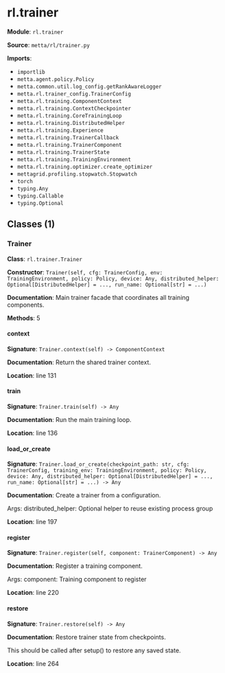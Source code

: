 # rl.trainer

**Module**: `rl.trainer`

**Source**: `metta/rl/trainer.py`

**Imports**:
- `importlib`
- `metta.agent.policy.Policy`
- `metta.common.util.log_config.getRankAwareLogger`
- `metta.rl.trainer_config.TrainerConfig`
- `metta.rl.training.ComponentContext`
- `metta.rl.training.ContextCheckpointer`
- `metta.rl.training.CoreTrainingLoop`
- `metta.rl.training.DistributedHelper`
- `metta.rl.training.Experience`
- `metta.rl.training.TrainerCallback`
- `metta.rl.training.TrainerComponent`
- `metta.rl.training.TrainerState`
- `metta.rl.training.TrainingEnvironment`
- `metta.rl.training.optimizer.create_optimizer`
- `mettagrid.profiling.stopwatch.Stopwatch`
- `torch`
- `typing.Any`
- `typing.Callable`
- `typing.Optional`

## Classes (1)

### Trainer

**Class**: `rl.trainer.Trainer`

**Constructor**: `Trainer(self, cfg: TrainerConfig, env: TrainingEnvironment, policy: Policy, device: Any, distributed_helper: Optional[DistributedHelper] = ..., run_name: Optional[str] = ...)`

**Documentation**: Main trainer facade that coordinates all training components.

**Methods**: 5

#### context

**Signature**: `Trainer.context(self) -> ComponentContext`

**Documentation**: Return the shared trainer context.

**Location**: line 131

#### train

**Signature**: `Trainer.train(self) -> Any`

**Documentation**: Run the main training loop.

**Location**: line 136

#### load_or_create

**Signature**: `Trainer.load_or_create(checkpoint_path: str, cfg: TrainerConfig, training_env: TrainingEnvironment, policy: Policy, device: Any, distributed_helper: Optional[DistributedHelper] = ..., run_name: Optional[str] = ...) -> Any`

**Documentation**: Create a trainer from a configuration.

Args:
    distributed_helper: Optional helper to reuse existing process group

**Location**: line 197

#### register

**Signature**: `Trainer.register(self, component: TrainerComponent) -> Any`

**Documentation**: Register a training component.

Args:
    component: Training component to register

**Location**: line 220

#### restore

**Signature**: `Trainer.restore(self) -> Any`

**Documentation**: Restore trainer state from checkpoints.

This should be called after setup() to restore any saved state.

**Location**: line 264


